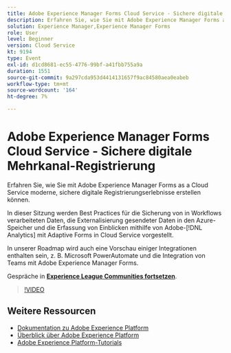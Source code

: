 ```yaml
---
title: Adobe Experience Manager Forms Cloud Service - Sichere digitale Mehrkanal-Registrierung
description: Erfahren Sie, wie Sie mit Adobe Experience Manager Forms as a Cloud Service moderne, sichere digitale Registrierungserlebnisse erstellen können. In dieser Sitzung werden Best Practices für die Sicherung von in Workflows verarbeiteten Daten, die Externalisierung gesendeter Daten in den Azure-Speicher und die Erfassung von Insights mithilfe von Adobe [!DNL Analytics] mit Adaptive Forms in Cloud Service vorgestellt.
solution: Experience Manager,Experience Manager Forms
role: User
level: Beginner
version: Cloud Service
kt: 9194
type: Event
exl-id: d1cd8681-ec55-4776-99bf-a41fbb755a9a
duration: 1551
source-git-commit: 9a297cda953d4414131657f9ac84580aea0eabeb
workflow-type: tm+mt
source-wordcount: '164'
ht-degree: 7%

---
```


# Adobe Experience Manager Forms Cloud Service - Sichere digitale Mehrkanal-Registrierung

Erfahren Sie, wie Sie mit Adobe Experience Manager Forms as a Cloud Service moderne, sichere digitale Registrierungserlebnisse erstellen können.

In dieser Sitzung werden Best Practices für die Sicherung von in Workflows verarbeiteten Daten, die Externalisierung gesendeter Daten in den Azure-Speicher und die Erfassung von Einblicken mithilfe von Adobe-[!DNL Analytics] mit Adaptive Forms in Cloud Service vorgestellt.

In unserer Roadmap wird auch eine Vorschau einiger Integrationen enthalten sein, z. B. Microsoft PowerAutomate und die Integration von Teams mit Adobe Experience Manager Forms.

Gespräche in **[Experience League Communities fortsetzen](https://adobe.ly/3CQjKgg)**.

>[!VIDEO](https://video.tv.adobe.com/v/337887/?quality=12&learn=on&hidetitle=true)

## Weitere Ressourcen

- [Dokumentation zu Adobe Experience Platform](https://experienceleague.adobe.com/docs/experience-platform.html?lang=de)
- [Überblick über Adobe Experience Platform](https://experienceleague.adobe.com/docs/experience-platform/landing/home.html?lang=de)
- [Adobe Experience Platform-Tutorials](https://experienceleague.adobe.com/docs/platform-learn/tutorials/overview.html?lang=de)
